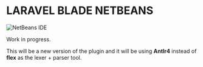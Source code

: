 # LARAVEL BLADE NETBEANS
![NetBeans IDE](https://img.shields.io/badge/NetBeansIDE-1B6AC6.svg?style=for-the-badge&logo=apache-netbeans-ide&logoColor=white)

Work in progress.

This will be a new version of the plugin and it will be using **Antlr4** instead of **flex** as the lexer + parser tool.
